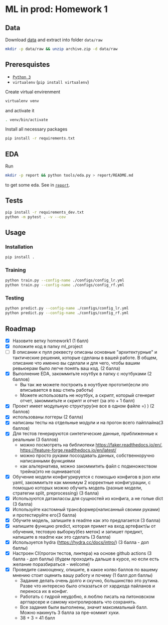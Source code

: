 # ML in prod: Homework 1

## Data

Download [data](https://www.kaggle.com/ronitf/heart-disease-uci) and extract into folder `data/raw`

```bash
mkdir -p data/raw && unzip archive.zip -d data/raw
```

## Preresquistes

* [`Python 3`](https://www.python.org/)
* `virtualenv` (`pip install virtualenv`)

Create virtual envirenment

```bash
virtualenv venv
```

and activate it

```bash
. venv/bin/activate
```

Install all necessary packages

```bash
pip install -r requirements.txt
```

## EDA

Run

```bash
mkdir -p report && python tools/eda.py > report/README.md
```

to get some eda. See in [`report`](./report).

## Tests

```bash
pip install -r requirements_dev.txt
python -m pytest . -v --cov
```

## Usage

### Installation

```bash
pip install .
```

### Training

```bash
python train.py --config-name ./configs/config_lr.yml
python train.py --config-name ./configs/config_rf.yml
```

### Testing

```bash
python predict.py --config-name ./configs/config_lr.yml
python predict.py --config-name ./configs/config_rf.yml
```

## Roadmap

- [X] Назовите ветку homework1 (1 балл)
- [X] положите код в папку ml_project
- [ ] В описании к пулл реквесту описаны основные "архитектурные" и тактические решения,
  которые сделаны в вашей работе. В общем, описание что именно вы сделали и для чего,
  чтобы вашим ревьюерам было легче понять ваш код. (2 балла)
- [X] Выполнение EDA, закоммитьте ноутбук в папку с ноутбуками (2 баллов)
  - Вы так же можете построить в ноутбуке прототип(если это вписывается в ваш стиль работы)
  - Можете использовать не ноутбук, а скрипт, который сгенерит отчет, закоммитьте и скрипт и отчет (за это + 1 балл)
- [X] Проект имеет модульную структуру(не все в одном файле =) ) (2 баллов)
- [X] использованы логгеры (2 балла)
- [X] написаны тесты на отдельные модули и на прогон всего пайплайна(3 баллов)
- [X] Для тестов генерируются синтетические данные, приближенные к реальным (3 баллов)
  - можно посмотреть на библиотеки https://faker.readthedocs.io/en/, https://feature-forge.readthedocs.io/en/latest/
  - можно просто руками посоздавать данных, собственноручно написанными функциями
  - как альтернатива, можно закоммитить файл с подмножеством трейна(это не оценивается)
- [X] Обучение модели конфигурируется с помощью конфигов в json или yaml,
  закоммитьте как минимум 2 корректные конфигурации,
  с помощью которых можно обучить модель (разные модели, стратегии split, preprocessing) (3 балла)
- [X] Используются датаклассы для сущностей из конфига, а не голые dict (3 балла)
- [X] Используйте кастомный трансформер(написанный своими руками) и протестируйте его(3 балла)
- [X] Обучите модель, запишите в readme как это предлагается (3 балла)
- [X] напишите функцию predict, которая примет на вход артефакт/ы от обучения,
  тестовую выборку(без меток) и запишет предикт, напишите в readme как это сделать (3 балла)
- [X] Используется hydra  (https://hydra.cc/docs/intro/) (3 балла - доп баллы)
- [X] Настроен CI(прогон тестов, линтера) на основе github actions (3 балла - доп баллы)
  (будем проходить дальше в курсе, но если есть желание поразбираться - welcome)
- [X] Проведите самооценку, опишите, в какое колво баллов по вашему мнению
  стоит оценить вашу работу и почему (1 балл доп баллы)
  - Задание делать очень долго и скучно, большинство это рутина.
    Разве что интересно было отказаться от хардкода пайланов и переноса их в конфиг.
  - Работать с гидрой неудобно, я люблю писать на питоновском аргпарсере и самому контролировать что сохранять.
  - Все задания были выполнены, значит максимальный балл. Можно накинуть 3 балла за пре-коммит хуки.
  - 38 + 3 = 41 балл

